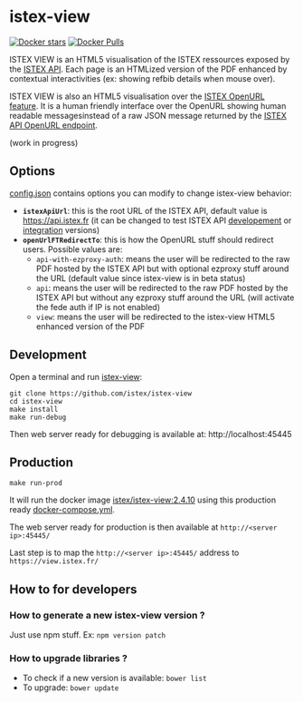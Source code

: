 # istex-view

[![Docker stars](https://img.shields.io/docker/stars/istex/istex-view.svg)](https://registry.hub.docker.com/u/istex/istex-view/)
[![Docker Pulls](https://img.shields.io/docker/pulls/istex/istex-view.svg)](https://registry.hub.docker.com/u/istex/istex-view/)

ISTEX VIEW is an HTML5 visualisation of the ISTEX ressources exposed by the [ISTEX API](https://api.istex.fr). Each page is an HTMLized version of the PDF enhanced by contextual interactivities (ex: showing refbib details when mouse over).

ISTEX VIEW is also an HTML5 visualisation over the [ISTEX OpenURL feature](https://api.istex.fr/documentation/openurl/). It is a human friendly interface over the OpenURL showing human readable messagesinstead of a raw JSON message returned by the  [ISTEX API OpenURL endpoint](https://api.istex.fr/documentation/openurl/).

(work in progress)

## Options

[config.json](https://github.com/istex/istex-view/blob/master/www/config.json) contains options you can modify to change istex-view behavior:

- **`istexApiUrl`**: this is the root URL of the ISTEX API, default value is https://api.istex.fr (it can be changed to test ISTEX API [developement](https://api-dev.istex.fr) or [integration](https://api-integ.istex.fr) versions)
- **`openUrlFTRedirectTo`**: this is how the OpenURL stuff should redirect users. Possible values are:
  - `api-with-ezproxy-auth`:  means the user will be redirected to the raw PDF hosted by the ISTEX API but with optional ezproxy stuff around the URL (default value since istex-view is in beta status)
  - `api`:  means the user will be redirected to the raw PDF hosted by the ISTEX API but without any ezproxy stuff around the URL (will activate the fede auth if IP is not enabled)
  - `view`:  means the user will be redirected to the istex-view HTML5 enhanced version of the PDF

## Development


Open a terminal and run [istex-view](https://github.com/istex/istex-view):
```
git clone https://github.com/istex/istex-view
cd istex-view
make install
make run-debug
```

Then web server ready for debugging is available at: http://localhost:45445

## Production

```
make run-prod
```

It will run the docker image [istex/istex-view:2.4.10](https://hub.docker.com/r/istex/istex-view/) using this production ready [docker-compose.yml](https://github.com/istex/istex-view/blob/master/docker-compose.yml).

The web server ready for production is then available at ``http://<server ip>:45445/``

Last step is to map the ``http://<server ip>:45445/`` address to ``https://view.istex.fr/``

## How to for developers

### How to generate a new istex-view version ?

Just use npm stuff. Ex: ``npm version patch``

### How to upgrade libraries ?

- To check if a new version is available: ``bower list``
- To upgrade: ``bower update``
